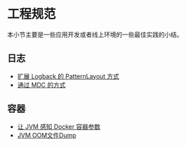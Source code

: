 # 工程规范
本小节主要是一些应用开发或者线上环境的一些最佳实践的小结。

## 日志
- [扩展 Logback 的 PatternLayout 方式](./log/patternLayout.md)
- [通过 MDC 的方式](./log/MDC.md)

## 容器
- [让 JVM 感知 Docker 容器参数](jvm-docker.md)
- [JVM OOM文件Dump](JVM-OOM文件储存方案.md)